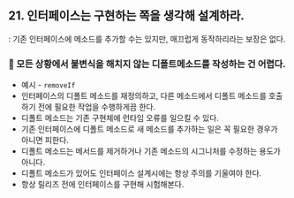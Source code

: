 ## 21. 인터페이스는 구현하는 쪽을 생각해 설계하라.

: 기존 인터페이스에 메소드를 추가할 수는 있지만, 매끄럽게 동작하리라는 보장은 없다.

### 💎 모든 상황에서 불변식을 해치지 않는 디폴트메소드를 작성하는 건 어렵다.

- 예시 - `removeIf`
- 인터페이스의 디폴트 메소드를 재정의하고, 다른 메소드에서 디폴트 메소드를 호출하기 전에 필요한 작업을 수행하게끔 한다.
- 디폴트 메소드는 기존 구현체에 런타임 오류를 일으킬 수 있다.
- 기존 인터페이스에 디폴트 메소드로 새 메소드를 추가하는 일은 꼭 필요한 경우가 아니면 피한다.
- 디폴트 메소드는 메서드를 제거하거나 기존 메소드의 시그니처를 수정하는 용도가 아니다.
- 디폴트 메소드가 있어도 인터페이스 설계시에는 항상 주의를 기울여야 한다.
- 항상 릴리즈 전에 인터페이스를 구현해 시험해본다.